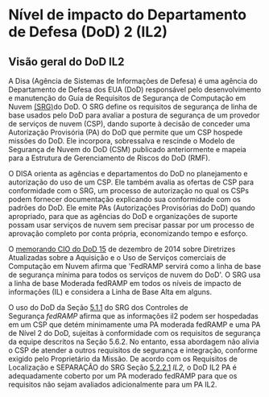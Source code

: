 # Nível de impacto do Departamento de Defesa (DoD) 2 (IL2)

## [](https://learn.microsoft.com/pt-br/compliance/regulatory/offering-dod-il2#dod-il2-overview)Visão geral do DoD IL2

A Disa (Agência de Sistemas de Informações de Defesa) é uma agência do Departamento de Defesa dos EUA (DoD) responsável pelo desenvolvimento e manutenção do Guia de Requisitos de Segurança de Computação em Nuvem [(SRG)](https://dl.dod.cyber.mil/wp-content/uploads/cloud/SRG/index.html)do DoD. O SRG define os requisitos de segurança de linha de base usados pelo DoD para avaliar a postura de segurança de um provedor de serviços de nuvem (CSP), dando suporte à decisão de conceder uma Autorização Provisória (PA) do DoD que permite que um CSP hospede missões do DoD. Ele incorpora, sobressalva e rescinde o Modelo de Segurança de Nuvem do DoD (CSM) publicado anteriormente e mapeia para a Estrutura de Gerenciamento de Riscos do DoD (RMF).

O DISA orienta as agências e departamentos do DoD no planejamento e autorização do uso de um CSP. Ele também avalia as ofertas de CSP para conformidade com o SRG, um processo de autorização no qual os CSPs podem fornecer documentação explicando sua conformidade com os padrões do DoD. Ele emite PAs (Autorizações Provisórias do DoD) quando apropriado, para que as agências do DoD e organizações de suporte possam usar serviços de nuvem sem precisar passar por um processo de aprovação completo por conta própria, economizando tempo e esforço.

O [memorando CIO do DoD 15](https://www.esi.mil/contentview.aspx?id=585) de dezembro de 2014 sobre Diretrizes Atualizadas sobre a Aquisição e o Uso de Serviços comerciais de Computação em Nuvem afirma que 'FedRAMP servirá como a linha de base de segurança mínima para todos os serviços de nuvem do DoD'. O SRG usa a linha de base Moderada fedRAMP em todos os níveis de impacto de informações (IL) e considera a Linha de Base Alta em alguns.

O uso do DoD da Seção [5.1.1](https://dl.dod.cyber.mil/wp-content/uploads/cloud/SRG/index.html#5SECURITYREQUIREMENTS) do SRG dos Controles de Segurança _fedRAMP_ afirma que as informações il2 podem ser hospedadas em um CSP que detém minimamente uma PA moderada fedRAMP e uma PA de Nível 2 do DoD, sujeitas à conformidade com os requisitos de segurança da equipe descritos na Seção 5.6.2. No entanto, essa abordagem não alivia o CSP de atender a outros requisitos de segurança e integração, conforme exigido pelo Proprietário da Missão. De acordo com os Requisitos de Localização e SEPARAÇÃO do SRG Seção [5.2.2.1](https://dl.dod.cyber.mil/wp-content/uploads/cloud/SRG/index.html#5.2LegalConsiderations) _IL2,_ o DoD IL2 PA é adequadamente coberto por um PA moderado fedRAMP para que os requisitos não sejam avaliados adicionalmente para um PA IL2.
